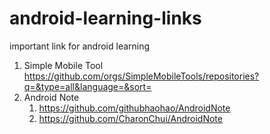 # android-learning-links
important link for android learning

1. Simple Mobile Tool
    https://github.com/orgs/SimpleMobileTools/repositories?q=&type=all&language=&sort=
2. Android Note
    1. https://github.com/githubhaohao/AndroidNote
    2. https://github.com/CharonChui/AndroidNote
